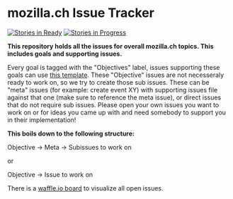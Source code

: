 # mozilla.ch Issue Tracker

[![Stories in Ready](https://badge.waffle.io/mozillach/participation.svg?label=ready&title=Ready)](http://waffle.io/mozillach/participation) 
[![Stories in Progress](https://badge.waffle.io/mozillach/participation.svg?label=in%20progress&title=In%20Progress)](http://waffle.io/mozillach/participation) 

**This repository holds all the issues for overall mozilla.ch topics. This includes goals and supporting issues.**

Every goal is tagged with the "Objectives" label, issues supporting these goals can use [this template](https://github.com/mozillach/participation). These "Objective" issues are not necesseraly ready to work on, so we try to create those sub issues. These can be "meta" issues (for example: create event XY) with supporting issues file against that one (make sure to reference the meta issue), or direct issues that do not require sub issues. Please open your own issues you want to work on or for ideas you came up with and need somebody to support you in their implementation!

**This boils down to the following structure:**

Objective -> Meta -> Subissues to work on

or

Objective -> Issue to work on



There is a [waffle.io board](https://waffle.io/mozillach/participation) to visualize all open issues.
